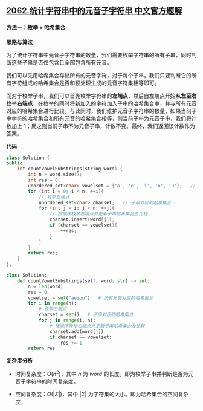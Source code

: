 ## [2062.统计字符串中的元音子字符串 中文官方题解](https://leetcode.cn/problems/count-vowel-substrings-of-a-string/solutions/100000/tong-ji-zi-fu-chuan-zhong-de-yuan-yin-zi-evp9)
#### 方法一：枚举 + 哈希集合

**思路与算法**

为了统计字符串中元音子字符串的数量，我们需要枚举字符串的所有子串，同时判断这些子串是否仅包含且全部包含所有元音。

我们可以先用哈希集合存储所有的元音字符，对于每个子串，我们只要判断它的所有字符组成的哈希集合是否和预处理生成的元音字符集相等即可。

而对于枚举子串，我们可以首先枚举字符串的**左端点**，然后自左端点开始**从左至右**枚举**右端点**，在枚举的同时将新加入的字符加入子串的哈希集合中，并与所有元音对应的哈希集合进行比较。与此同时，我们维护元音子字符串的数量，如果当前子串字符的哈希集合和所有元音的哈希集合相等，则当前子串为元音子串，我们将计数加上 $1$；反之则当前子串不为元音子串，计数不变。最终，我们返回该计数作为答案。

**代码**

```C++ [sol1-C++]
class Solution {
public:
    int countVowelSubstrings(string word) {
        int n = word.size();
        int res = 0;
        unordered_set<char> vowelset = {'a', 'e', 'i', 'o', 'u'};   // 所有元音对应的哈希集合
        for (int i = 0; i < n; ++i){
            // 枚举左端点
            unordered_set<char> charset;   // 子串对应的哈希集合
            for (int j = i; j < n; ++j){
                // 按顺序枚举右端点并更新子串哈希集合及比较
                charset.insert(word[j]);
                if (charset == vowelset){
                    ++res;
                }
            }
        }
        return res;
    }
};
```


```Python [sol1-Python3]
class Solution:
    def countVowelSubstrings(self, word: str) -> int:
        n = len(word)
        res = 0
        vowelset = set("aeiou")   # 所有元音对应的哈希集合
        for i in range(n):
            # 枚举左端点
            charset = set()   # 子串对应的哈希集合
            for j in range(i, n):
                # 按顺序枚举右端点并更新子串哈希集合及比较
                charset.add(word[j])
                if charset == vowelset:
                    res += 1
        return res
```


**复杂度分析**

- 时间复杂度：$O(n^2)$，其中 $n$ 为 $\textit{word}$ 的长度。即为枚举子串并判断是否为元音子字符串的时间复杂度。

- 空间复杂度：$O(|\Sigma|)$，其中 $|\Sigma|$ 为字符集的大小。即为哈希集合的空间复杂度。